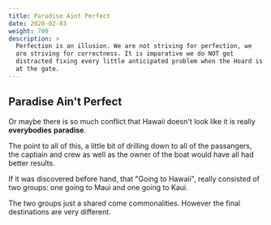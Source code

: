 ```yaml
---
title: Paradise Aint Perfect
date: 2020-02-03
weight: 700
description: >
  Perfection is an illusion. We are not striving for perfection, we
  are striving for correctness. It is imparative we do NOT get
  distracted fixing every little anticipated problem when the Hoard is
  at the gate.
---
```



## Paradise Ain't Perfect

Or maybe there is so much conflict that Hawaii doesn't look like it is
really **everybodies** **paradise**.

The point to all of this, a little bit of drilling down to all of the
passangers, the captiain and crew as well as the owner of the boat
would have all had better results.

If it was discovered before hand, that "Going to Hawaii", really
consisted of two groups: one going to Maui and one going to Kaui.

The two groups just a shared come commonalities.  However the final
destinations are very different.

